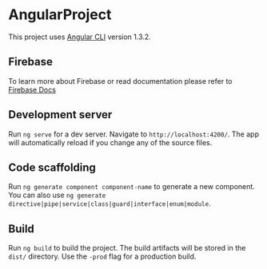 # AngularProject

This project uses [Angular CLI](https://github.com/angular/angular-cli) version 1.3.2.

## Firebase

To learn more about Firebase or read documentation please refer to [Firebase Docs](https://firebase.google.com/docs/)

## Development server

Run `ng serve` for a dev server. Navigate to `http://localhost:4200/`. The app will automatically reload if you change any of the source files.

## Code scaffolding

Run `ng generate component component-name` to generate a new component. You can also use `ng generate directive|pipe|service|class|guard|interface|enum|module`.

## Build

Run `ng build` to build the project. The build artifacts will be stored in the `dist/` directory. Use the `-prod` flag for a production build.

